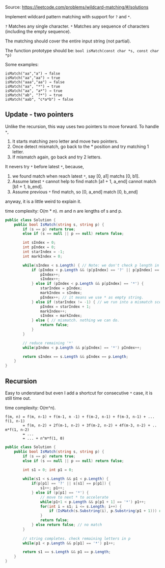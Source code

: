 Source: https://leetcode.com/problems/wildcard-matching/#/solutions

Implement wildcard pattern matching with support for `?` and `*`.

`?` Matches any single character.
`*` Matches any sequence of characters (including the empty sequence).

The matching should cover the entire input string (not partial).

The function prototype should be: `bool isMatch(const char *s, const char *p)`

Some examples:
```
isMatch("aa","a") → false
isMatch("aa","aa") → true
isMatch("aaa","aa") → false
isMatch("aa", "*") → true
isMatch("aa", "a*") → true
isMatch("ab", "?*") → true
isMatch("aab", "c*a*b") → false
```
## Update - two pointers
Unlike the recursion, this way uses two pointers to move forward. To handle `*`,

1. It starts matching zero letter and move two pointers.
2. Once detect mismatch, go back to the * position and try matching 1 letter.
3. If mismatch again, go back and try 2 letters. 

It nevers try `*` before latest `*`, because,

1. we found match when reach latest `*`, say [0, a1] matchs [0, b1].
2. Assume latest `*` cannot help to find match [a1 + 1, a_end] cannot match [b1 + 1, b_end].
3. Assume previous `*` find match, so [0, a_end] match [0, b_end]

anyway, it is a little weird to explain it.

time complexity: O(m * n). m and n are lengths of s and p.

```c#
public class Solution {
    public bool IsMatch(string s, string p) {
        if (s == p) return true;
        else if (s == null || p == null) return false;

        int sIndex = 0;
        int pIndex = 0;
        int starIndex = -1;
        int markIndex = 0;

        while(sIndex < s.Length) { // Note: we don't check p length in big while because of scenario like "aa" => "*"
        	if (pIndex < p.Length && (p[pIndex] == '?' || p[pIndex] == s[sIndex])) {
        		pIndex++;
        		sIndex++;
        	} else if (pIndex < p.Length && p[pIndex] == '*') {
        		starIndex = pIndex;
        		markIndex = sIndex;
        		pIndex++; // it means we use * as empty string.
        	} else if (starIndex != -1) { // we run into a mismatch scenario so fall back to original star.
        		pIndex = starIndex + 1;
        		markIndex++;
        		sIndex = markIndex;	
        	} else { // mismatch. nothing we can do.
        		return false;
        	}
        }

        // reduce remaining '*'
        while(pIndex < p.Length && p[pIndex] == '*') pIndex++;

        return sIndex == s.Length && pIndex == p.Length;
    }
}
```

## Recursion
Easy to understand but even I add a shortcut for consecutive `*` case, it is still time out.

time complexity: O(m^n). 
```
f(m, n) = f(m, n-1) + f(m-1, n -1) + f(m-2, n-1) + f(m-3, n-1) + ... f(1, n-1)
        = f(m, n-2) + 2f(m-1, n-2) + 3f(m-2, n-2) + 4f(m-3, n-2) + .. m*f(1, n-2)
        = ...
        = ... + n^m*f(1, 0)
```

```c#
public class Solution {
    public bool IsMatch(string s, string p) {
        if (s == p) return true;
        else if (s == null || p == null) return false;

        int s1 = 0; int p1 = 0;
        
        while(s1 < s.Length && p1 < p.Length) {
            if(p[p1] == '?' || s[s1] == p[p1]) {
                s1++; p1++;
            } else if (p[p1] == '*') {
            	// move to next * to accelerate
            	while(p1+1 < p.Length && p[p1 + 1] == '*') p1++;
                for(int i = s1; i <= s.Length; i++) {
                    if (IsMatch(s.Substring(i), p.Substring(p1 + 1))) return true;
                }
                return false;
            } else return false; // no match
        }
        
        // string completes. check remaining letters in p
        while(p1 < p.Length && p[p1] == '*') p1++;

        return s1 == s.Length && p1 == p.Length;
    }
}
```
